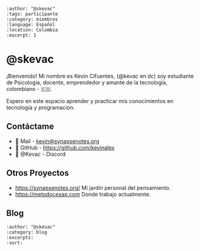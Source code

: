 
```{post} 2023-08-06
:author: "@skevac"
:tags: participante
:category: miembros
:language: Español
:location: Colombia
:excerpt: 1
```


# @skevac

¡Bienvenido! Mi nombre es Kevin Cifuentes, (@kevac en dc) soy estudiante de Psicología, docente, emprendedor y amante de la tecnología, colombiano - 🇨🇴.

Espero en este espacio aprender y practicar mis conocimientos en tecnología y programación.

## Contáctame 

   - 📧 Mail - kevin@synapsenotes.org
   - 👤  GitHub - https://github.com/kevinalex
   - 💬 @Kevac - Discord

## Otros Proyectos

  - https://synapsenotes.org/   Mi jardín personal del pensamiento.
  - https://metodocesap.com   Donde trabajo actualmente.
  
## Blog

```{postlist}
:author: "@skevac" 
:category: blog
:excerpts:
:sort:
```
